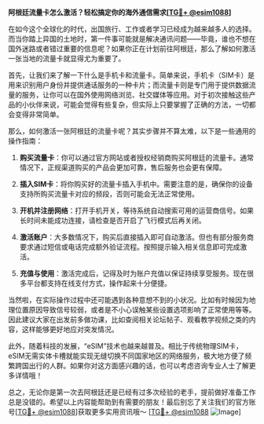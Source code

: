 **阿根廷流量卡怎么激活？轻松搞定你的海外通信需求[[TG💪+ @esim1088](https://t.me/s/esim1088)]**

在如今这个全球化的时代，出国旅行、工作或者学习已经成为越来越多人的选择。而当你踏上异国的土地时，第一件事可能就是解决通讯问题——毕竟，谁也不想在国外迷路或者错过重要的信息呢？如果你正在计划前往阿根廷，那么了解如何激活一张当地的流量卡就显得尤为重要了。

首先，让我们来了解一下什么是手机卡和流量卡。简单来说，手机卡（SIM卡）是用来识别用户身份并提供通话服务的一种卡片；而流量卡则是专门用于提供数据流量的服务，让你可以在国外使用网络浏览、社交媒体等应用。对于初次接触这些产品的小伙伴来说，可能会觉得有些复杂，但实际上只要掌握了正确的方法，一切都会变得非常简单。

那么，如何激活一张阿根廷的流量卡呢？其实步骤并不算太难，以下是一些通用的操作指南：

1. **购买流量卡**：你可以通过官方网站或者授权经销商购买阿根廷的流量卡。通常情况下，正规渠道购买的产品会更加可靠，售后服务也会更有保障。

2. **插入SIM卡**：将你购买好的流量卡插入手机中。需要注意的是，确保你的设备支持所购买流量卡对应的频段，否则可能会无法正常使用。

3. **开机并注册网络**：打开手机开关，等待系统自动搜索可用的运营商信号。如果长时间未能成功连接，请检查是否开启了飞行模式后再关闭。

4. **激活账户**：大多数情况下，购买后直接插入即可自动激活。但也有部分服务商要求通过短信或电话完成额外验证流程。按照提示输入相关信息即可完成激活。

5. **充值与使用**：激活完成后，记得及时为账户充值以保证持续享受服务。现在很多平台都支持在线支付方式，操作起来十分便捷。

当然啦，在实际操作过程中还可能遇到各种意想不到的小状况。比如有时候因为地理位置原因导致信号较弱，或者是不小心误触某些设置选项影响了正常使用等等。因此建议大家在出发前多做功课，比如查阅相关论坛帖子、观看教学视频之类的内容，这样能够更好地应对突发情况。

此外，随着科技的发展，“eSIM”技术也越来越普及。相比于传统物理SIM卡，eSIM无需实体卡槽就能实现无缝切换不同国家地区的网络服务，极大地方便了频繁跨国出行的人群。如果你对这方面感兴趣的话，也可以考虑咨询专业人士了解更多详情哦！

总之，无论你是第一次去阿根廷还是已经有过多次经验的老手，提前做好准备工作总是没错的。希望以上内容能帮助到有需要的朋友！最后别忘了关注我们的官方账号[[TG💪+ @esim1088](https://t.me/s/esim1088)]获取更多实用资讯哦～ [[TG💪+ @esim1088](https://t.me/s/esim1088) ![Image](https://i.postimg.cc/4NQfJmqS/Snipaste-2025-05-13-00-14-12.png)]